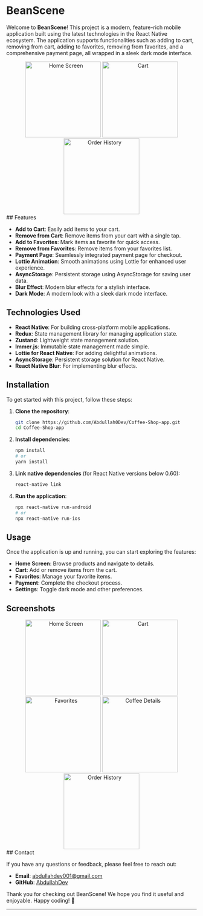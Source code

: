 # BeanScene

Welcome to **BeanScene**! This project is a modern, feature-rich mobile application built using the latest technologies in the React Native ecosystem. The application supports functionalities such as adding to cart, removing from cart, adding to favorites, removing from favorites, and a comprehensive payment page, all wrapped in a sleek dark mode interface.
 <div align="center">
  <img src="https://i.postimg.cc/NFFmB2pP/Home-Screen.png" alt="Home Screen" width="200"/>
  <img src="https://i.postimg.cc/ZK9pQ39W/Cart-Screen.png" alt="Cart" width="200"/>
  <img src="https://i.postimg.cc/xTWMVCHt/Order-History-Screen.png" alt="Order History" width="200"/>
</div>
## Features

- **Add to Cart**: Easily add items to your cart.
- **Remove from Cart**: Remove items from your cart with a single tap.
- **Add to Favorites**: Mark items as favorite for quick access.
- **Remove from Favorites**: Remove items from your favorites list.
- **Payment Page**: Seamlessly integrated payment page for checkout.
- **Lottie Animation**: Smooth animations using Lottie for enhanced user experience.
- **AsyncStorage**: Persistent storage using AsyncStorage for saving user data.
- **Blur Effect**: Modern blur effects for a stylish interface.
- **Dark Mode**: A modern look with a sleek dark mode interface.

## Technologies Used

- **React Native**: For building cross-platform mobile applications.
- **Redux**: State management library for managing application state.
- **Zustand**: Lightweight state management solution.
- **Immer.js**: Immutable state management made simple.
- **Lottie for React Native**: For adding delightful animations.
- **AsyncStorage**: Persistent storage solution for React Native.
- **React Native Blur**: For implementing blur effects.

## Installation

To get started with this project, follow these steps:

1. **Clone the repository**:
   ```bash
   git clone https://github.com/Abdullah0Dev/Coffee-Shop-app.git
   cd Coffee-Shop-app
   ```

2. **Install dependencies**:
   ```bash
   npm install
   # or
   yarn install
   ```

3. **Link native dependencies** (for React Native versions below 0.60):
   ```bash
   react-native link
   ```

4. **Run the application**:
   ```bash
   npx react-native run-android
   # or
   npx react-native run-ios
   ```

## Usage

Once the application is up and running, you can start exploring the features:

- **Home Screen**: Browse products and navigate to details.
- **Cart**: Add or remove items from the cart.
- **Favorites**: Manage your favorite items.
- **Payment**: Complete the checkout process.
- **Settings**: Toggle dark mode and other preferences.
 
## Screenshots

<div align="center">
  <img src="https://i.postimg.cc/NFFmB2pP/Home-Screen.png" alt="Home Screen" width="200"/>
  <img src="https://i.postimg.cc/ZK9pQ39W/Cart-Screen.png" alt="Cart" width="200"/>
  <img src="https://i.postimg.cc/L4Qjvvsd/Favorites-Screen.png" alt="Favorites" width="200"/>
  <img src="https://i.postimg.cc/C52D1M2M/Coffee-Details-Screen.png" alt="Coffee Details" width="200"/>
  <img src="https://i.postimg.cc/xTWMVCHt/Order-History-Screen.png" alt="Order History" width="200"/>
</div>
## Contact

If you have any questions or feedback, please feel free to reach out:

- **Email**: abdullahdev001@gmail.com
- **GitHub**: [AbdullahDev](https://github.com/Abdullah0Dev)

Thank you for checking out BeanScene! We hope you find it useful and enjoyable. Happy coding! 🚀

---
 
